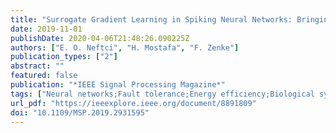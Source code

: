 ```yaml
---
title: "Surrogate Gradient Learning in Spiking Neural Networks: Bringing the Power of Gradient-Based Optimization to Spiking Neural Networks"
date: 2019-11-01
publishDate: 2020-04-06T21:48:26.090225Z
authors: ["E. O. Neftci", "H. Mostafa", "F. Zenke"]
publication_types: ["2"]
abstract: ""
featured: false
publication: "*IEEE Signal Processing Magazine*"
tags: ["Neural networks;Fault tolerance;Energy efficiency;Biological system modeling"]
url_pdf: "https://ieeexplore.ieee.org/document/8891809"
doi: "10.1109/MSP.2019.2931595"
---
```


